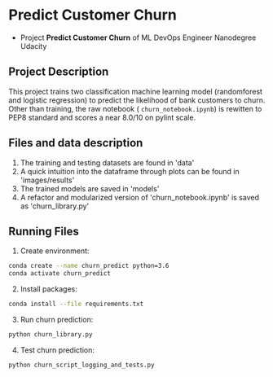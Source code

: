 # Predict Customer Churn

- Project **Predict Customer Churn** of ML DevOps Engineer Nanodegree Udacity

## Project Description
This project trains two classification machine learning model (randomforest and logistic regression) to predict the likelihood of bank customers to churn. Other than training, the raw notebook ( `churn_notebook.ipynb`) is rewitten to PEP8 standard and scores a near 8.0/10 on pylint scale.

## Files and data description
1. The training and testing datasets are found in 'data'
2. A quick intuition into the dataframe through plots can be found in 'images/results'
3. The trained models are saved in 'models'
4. A refactor and  modularized version of 'churn_notebook.ipynb' is saved as 'churn_library.py'

## Running Files
1. Create environment:
```bash
conda create --name churn_predict python=3.6 
conda activate churn_predict
```
2. Install packages:
```bash
conda install --file requirements.txt
```
3. Run churn prediction:
```bash
python churn_library.py
```
4. Test churn prediction:
```bash
python churn_script_logging_and_tests.py
```



